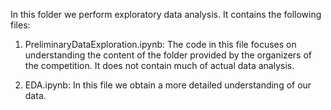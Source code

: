 In this folder we perform exploratory data analysis. It contains the following files:

1. PreliminaryDataExploration.ipynb: The code in this file focuses on understanding the content of the folder provided by the organizers of the competition. It does not contain much of actual data analysis.

2. EDA.ipynb: In this file we obtain a more detailed understanding of our data.
